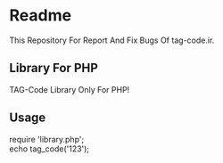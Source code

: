 # Readme
This Repository For Report And Fix Bugs Of tag-code.ir.
## Library For PHP
TAG-Code Library Only For PHP!
## Usage
require 'library.php';<br>
echo tag_code('123');
